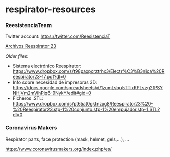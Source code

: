 # respirator-resources

### ReesistenciaTeam

Twitter account: https://twitter.com/ReesistenciaT

[Archivos Reespirator 23](https://www.dropbox.com/sh/0bmwa6hsevguul5/AAAm46EFt-bXzo0gUUHoXe9Ya?dl=0)

_Older files_:

 - Sistema electrónico Reespirator: https://www.dropbox.com/s/t98paxpcrztrhx3/Electr%C3%B3nica%20Reespirator23-17.pdf?dl=0
 - Info sobre necesidad de impresoras 3D: https://docs.google.com/spreadsheets/d/1zumLsbu5TTixKPLszg2fPSYNHjVm2mVlhPjq6-9NykY/edit#gid=0
 - Ficheros .STL: https://www.dropbox.com/s/pt65at0gktnzxg8/Reespirator23%20-%20Reespirator23.stp-1%20conjunto.stp-1%20empujador.stp-1.STL?dl=0




### Coronavirus Makers

Respirator parts, face protection (mask, helmet, gels,...), ...

https://www.coronavirusmakers.org/index.php/es/
